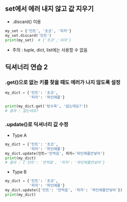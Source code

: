 
## set에서 에러 내지 않고 값 지우기

- .discard() 이용

```python
my_set = {'민트', '초코', '피자'}
my_set.discard('민트')
print(my_set)  # {'초코','피자'}
```

- 주의 : tuple, dict, list에는 사용할 수 없음

## 딕셔너리 연습 2


### .get()으로 없는 키를 찾을 때도 에러가 나지 않도록 설정

```python
my_dict = {'민트': '초코',
           '피자': '파인애플'}

print(my_dict.get('탕수육', '없는데요?'))
# 결과 : 없는데요?
```

### .update()로 딕셔너리 값 수정

- Type A

```python
my_dict = {'민트': '초코',
           '피자': '파인애플'}
my_dict.update(민트='만먹음', 피자='파인애플안넣어')
print(my_dict)
# 결과 : {'민트': '만먹음', '피자': '파인애플안넣어'}
```

- Type B

```python
my_dict = {'민트': '초코',
           '피자': '파인애플'}
my_dict.update({'민트': '만먹음', '피자': '파인애플안넣어'})
print(my_dict)
```
